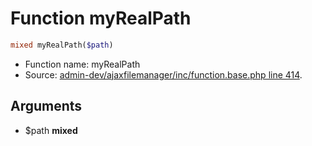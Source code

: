 Function myRealPath
===========================





```php
mixed myRealPath($path)
```

* Function name: myRealPath
* Source: [admin-dev/ajaxfilemanager/inc/function.base.php line 414](https://github.com/PrestaShop/PrestaShop/blob/1.6.0.1/admin-dev/ajaxfilemanager/inc/function.base.php#L414).

Arguments
---------

* $path **mixed**

